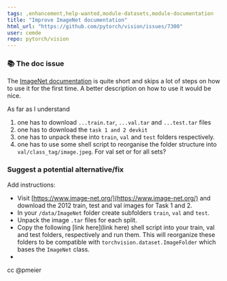 ```yaml
---
tags: ,enhancement,help-wanted,module-datasets,module-documentation
title: "Improve ImageNet documentation"
html_url: "https://github.com/pytorch/vision/issues/7300"
user: cemde
repo: pytorch/vision
---
```


### 📚 The doc issue

The [ImageNet documentation](https://pytorch.org/vision/stable/generated/torchvision.datasets.ImageNet.html#torchvision.datasets.ImageNet)  is quite short and skips a lot of steps on how to use it for the first time. A better description on how to use it would be nice.

 As far as I understand 
1. one has to download `...train.tar`, `...val.tar` and `...test.tar` files
2. one has to download the `task 1 and 2 devkit`
3. one has to unpack these into `train`, `val` and `test` folders respectively.
4. one has to use some shell script to reorganise the folder structure into `val/class_tag/image.jpeg`. For val set or for all sets?





### Suggest a potential alternative/fix

Add instructions:
- Visit [https://www.image-net.org/](https://www.image-net.org/) and download the 2012 train, test and val images for Task 1 and 2.
- In your `/data/ImageNet` folder create subfolders `train`, `val` and `test`.
- Unpack the image `.tar` files for each split.
- Copy the following [link here](link here) shell script into your train, val and test folders, respectively and run them. This will reorganize these folders to be compatible with `torchvision.dataset.ImageFolder` which bases the `ImageNet` class.
- 

cc @pmeier